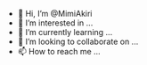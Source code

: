 - 👋 Hi, I’m @MimiAkiri
- 👀 I’m interested in ...
- 🌱 I’m currently learning ...
- 💞️ I’m looking to collaborate on ...
- 📫 How to reach me ...

<!---
MimiAkiri/MimiAkiri is a ✨ special ✨ repository because its `README.md` (this file) appears on your GitHub profile.
You can click the Preview link to take a look at your changes.
--->
